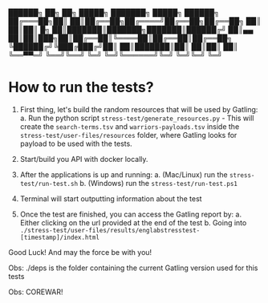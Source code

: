 
 ██████╗ ██╗    ██╗ █████╗ ███████╗ █████╗ ██████╗ 
██╔═══██╗██║    ██║██╔══██╗██╔════╝██╔══██╗██╔══██╗
██║   ██║██║ █╗ ██║███████║███████╗███████║██████╔╝
██║▄▄ ██║██║███╗██║██╔══██║╚════██║██╔══██║██╔══██╗
╚██████╔╝╚███╔███╔╝██║  ██║███████║██║  ██║██║  ██║
 ╚══▀▀═╝  ╚══╝╚══╝ ╚═╝  ╚═╝╚══════╝╚═╝  ╚═╝╚═╝  ╚═╝
                                                   
# How to run the tests? 

1. First thing, let's build the random resources that will be used by Gatling:
    a. Run the python script `stress-test/generate_resources.py`
        - This will create the `search-terms.tsv` and `warriors-payloads.tsv`
          inside the `stress-test/user-files/resources` folder, where Gatling looks for
          payload to be used with the tests.

2. Start/build you API with docker locally.

3. After the applications is up and running:
    a. (Mac/Linux) run the `stress-test/run-test.sh`
    b. (Windows) run the `stress-test/run-test.ps1`

4. Terminal will start outputting information about the test

5. Once the test are finished, you can access the Gatling report by:
    a. Either clicking on the url provided at the end of the test
    b. Going into `./stress-test/user-files/results/englabstresstest-[timestamp]/index.html`

Good Luck! And may the force be with you!

Obs: ./deps is the folder containing the current Gatling version used for this tests

Obs: COREWAR!
